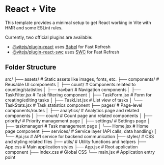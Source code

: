 # React + Vite

This template provides a minimal setup to get React working in Vite with HMR and some ESLint rules.

Currently, two official plugins are available:

- [@vitejs/plugin-react](https://github.com/vitejs/vite-plugin-react/blob/main/packages/plugin-react/README.md) uses [Babel](https://babeljs.io/) for Fast Refresh
- [@vitejs/plugin-react-swc](https://github.com/vitejs/vite-plugin-react-swc) uses [SWC](https://swc.rs/) for Fast Refresh

## Folder Structure

src/
├── assets/ # Static assets like images, fonts, etc.
├── components/ # Reusable UI components
│ ├── count/ # Components related to counting/statistics
│ ├── navbar/ # Navigation components
│ ├── TaskFilter.jsx # Task filtering component
│ ├── TaskForm.jsx # Form for creating/editing tasks
│ ├── TaskList.jsx # List view of tasks
│ └── TaskStats.jsx # Task statistics component
├── pages/ # Page-level components/routes
│ ├── analytics/ # Analytics page and related components
│ ├── count/ # Count page and related components
│ ├── priority/ # Priority management page
│ ├── settings/ # Settings page
│ ├── taskmanager/ # Task management page
│ └── Home.jsx # Home page component
├── services/ # Service layer (API calls, data handling)
│ └── Api.jsx # API service for backend communication
├── styles/ # CSS and styling related files
├── utils/ # Utility functions and helpers
├── App.css # Main application styles
├── App.jsx # Root application component
├── index.css # Global CSS
└── main.jsx # Application entry point
